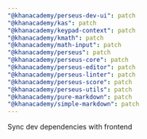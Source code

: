 ```yaml
---
"@khanacademy/perseus-dev-ui": patch
"@khanacademy/kas": patch
"@khanacademy/keypad-context": patch
"@khanacademy/kmath": patch
"@khanacademy/math-input": patch
"@khanacademy/perseus": patch
"@khanacademy/perseus-core": patch
"@khanacademy/perseus-editor": patch
"@khanacademy/perseus-linter": patch
"@khanacademy/perseus-score": patch
"@khanacademy/perseus-utils": patch
"@khanacademy/pure-markdown": patch
"@khanacademy/simple-markdown": patch
---
```


Sync dev dependencies with frontend
